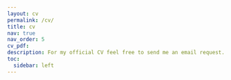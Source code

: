 ```yaml
---
layout: cv
permalink: /cv/
title: cv
nav: true
nav_order: 5
cv_pdf: 
description: For my official CV feel free to send me an email request.
toc:
  sidebar: left
---
```

